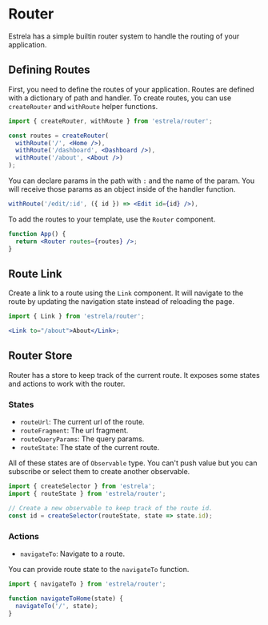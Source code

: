 # Router

Estrela has a simple builtin router system to handle the routing of your application.

## Defining Routes

First, you need to define the routes of your application. Routes are defined with a dictionary of path and handler. To create routes, you can use `createRouter` and `withRoute` helper functions.

```jsx
import { createRouter, withRoute } from 'estrela/router';

const routes = createRouter(
  withRoute('/', <Home />),
  withRoute('/dashboard', <Dashboard />),
  withRoute('/about', <About />)
);
```

You can declare params in the path with `:` and the name of the param. You will receive those params as an object inside of the handler function.

```jsx
withRoute('/edit/:id', ({ id }) => <Edit id={id} />),
```

To add the routes to your template, use the `Router` component.

```jsx
function App() {
  return <Router routes={routes} />;
}
```

## Route Link

Create a link to a route using the `Link` component. It will navigate to the route by updating the navigation state instead of reloading the page.

```jsx
import { Link } from 'estrela/router';

<Link to="/about">About</Link>;
```

## Router Store

Router has a store to keep track of the current route. It exposes some states and actions to work with the router.

### States

- `routeUrl`: The current url of the route.
- `routeFragment`: The url fragment.
- `routeQueryParams`: The query params.
- `routeState`: The state of the current route.

All of these states are of `Observable` type. You can't push value but you can subscribe or select them to create another observable.

```js
import { createSelector } from 'estrela';
import { routeState } from 'estrela/router';

// Create a new observable to keep track of the route id.
const id = createSelector(routeState, state => state.id);
```

### Actions

- `navigateTo`: Navigate to a route.

You can provide route state to the `navigateTo` function.

```jsx
import { navigateTo } from 'estrela/router';

function navigateToHome(state) {
  navigateTo('/', state);
}
```
